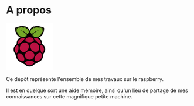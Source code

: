 #  A propos

![Rasperry Pi logo](https://raw.githubusercontent.com/DavidWisser/raspberry/master/cross-compile/img/logo_raspberrypi.png)

Ce dépôt représente l'ensemble de mes travaux sur le raspberry.

Il est en quelque sort une aide mémoire, ainsi qu'un lieu de partage de mes connaissances sur cette magnifique petite machine.

